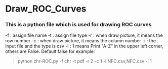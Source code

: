 # Draw_ROC_Curves
### This is a python file which is used for drawing ROC curves
-f : assign file name
-t : assign file type
-r : when draw picture, it means the row number
-c : when draw picture, it means the column number
-i : the input file and the type is csv
-l : 1 means Print "A-Z" in the upper left corner, others are False. Default false
for example:
>python chr-ROC.py -f chr -t pdf -r 2 -c 1 -i NFC.csv,NFC.csv -l 1

